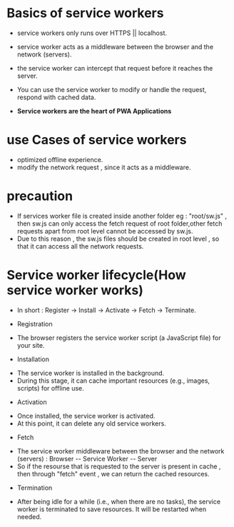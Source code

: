 # Basics of service workers
- service workers only runs over HTTPS || localhost.

- service worker acts as a middleware between the browser and the network (servers).
- the service worker can intercept that request before it reaches the server. 
- You can use the service worker to modify or handle the request, respond with cached data.    
- **Service workers are the heart of PWA Applications**                

# use Cases of service workers
- optimized offline experience.
- modify the network request , since it acts as a middleware.


# precaution
- If services worker file is created inside another folder eg : "root/sw.js" , then sw.js can only access the fetch request of root folder,other fetch requests apart from root level cannot be accessed by sw.js.
- Due to this reason , the sw.js files should be created in root level , so that it can access all the network requests.


# Service worker lifecycle(How service worker works)
- In short : Register → Install → Activate → Fetch → Terminate.

* Registration
- The browser registers the service worker script (a JavaScript file) for your site.

* Installation
- The service worker is installed in the background. 
- During this stage, it can cache important resources (e.g., images, scripts) for offline use.

* Activation
- Once installed, the service worker is activated. 
- At this point, it can delete any old service workers.

* Fetch
- The service worker middleware between the browser and the network (servers) : Browser -- Service Worker -- Server
- So if the resourse that is requested to the server is present in cache , then through "fetch" event , we can return the cached resources.

* Termination
- After being idle for a while (i.e., when there are no tasks), the service worker is terminated to save resources. It will be restarted when needed.


